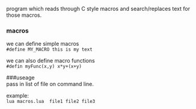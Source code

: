 
program which reads through C style macros and search/replaces text for those macros.


### macros
we can define simple macros  
``#define MY_MACRO this is my text``  

we can also define macro functions  
``#defin myFunc(x,y) x*y+(x+y)``

###useage  
pass in list of file on command line.  
  
example:  
```lua macros.lua  file1 file2 file3```
